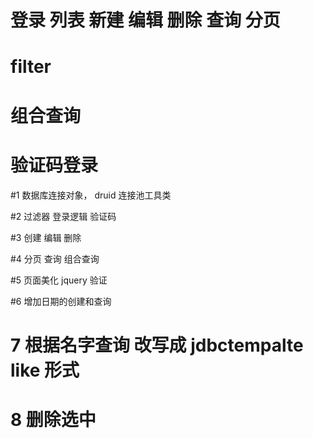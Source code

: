 # 登录 列表 新建 编辑 删除 查询 分页
# filter
# 组合查询
# 验证码登录

#1 数据库连接对象， druid 连接池工具类

#2 过滤器 登录逻辑 验证码

#3 创建 编辑 删除

#4 分页 查询 组合查询

#5 页面美化 jquery 验证

#6 增加日期的创建和查询

# 7 根据名字查询  改写成 jdbctempalte like 形式

# 8 删除选中

